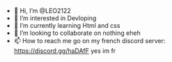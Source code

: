 - 👋 Hi, I’m @LEO2122
- 👀 I’m interested in Devloping
- 🌱 I’m currently learning Html and css
- 💞️ I’m looking to collaborate on nothing eheh
- 📫 How to reach me go on my french discord server: https://discord.gg/haDAfF yes im fr

<!---
LEO2122/LEO2122 is a ✨ special ✨ repository because its `README.md` (this file) appears on your GitHub profile.
You can click the Preview link to take a look at your changes.
--->
